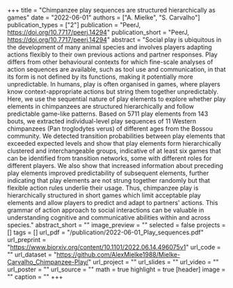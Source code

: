 +++
title = "Chimpanzee play sequences are structured hierarchically as games"
date = "2022-06-01"
authors = ["A. Mielke", "S. Carvalho"]
publication_types = ["2"]
publication = "PeerJ, https://doi.org/10.7717/peerj.14294"
publication_short = "PeerJ, https://doi.org/10.7717/peerj.14294"
abstract = "Social play is ubiquitous in the development of many animal species and involves players adapting actions flexibly to their own previous actions and partner responses. Play differs from other behavioural contexts for which fine-scale analyses of action sequences are available, such as tool use and communication, in that its form is not defined by its functions, making it potentially more unpredictable. In humans, play is often organised in games, where players know context-appropriate actions but string them together unpredictably. Here, we use the sequential nature of play elements to explore whether play elements in chimpanzees are structured hierarchically and follow predictable game-like patterns. Based on 5711 play elements from 143 bouts, we extracted individual-level play sequences of 11 Western chimpanzees (Pan troglodytes verus) of different ages from the Bossou community. We detected transition probabilities between play elements that exceeded expected levels and show that play elements form hierarchically clustered and interchangeable groups, indicative of at least six games that can be identified from transition networks, some with different roles for different players. We also show that increased information about preceding play elements improved predictability of subsequent elements, further indicating that play elements are not strung together randomly but that flexible action rules underlie their usage. Thus, chimpanzee play is hierarchically structured in short games which limit acceptable play elements and allow players to predict and adapt to partners' actions. This grammar of action approach to social interactions can be valuable in understanding cognitive and communicative abilities within and across species."
abstract_short = ""
image_preview = ""
selected = false
projects = []
tags = []
url_pdf = "/publication/2022-06-01_Play_sequences.pdf"
url_preprint = "https://www.biorxiv.org/content/10.1101/2022.06.14.496075v1"
url_code = ""
url_dataset = "https://github.com/AlexMielke1988/Mielke-Carvalho_Chimpanzee-Play/"
url_project = ""
url_slides = ""
url_video = ""
url_poster = ""
url_source = ""
math = true
highlight = true
[header]
image = ""
caption = ""
+++
